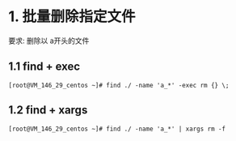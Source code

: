 # 1. 批量删除指定文件

要求: 删除以 a开头的文件

## 1.1 find + exec
```shell script
[root@VM_146_29_centos ~]# find ./ -name 'a_*' -exec rm {} \;
```


## 1.2 find + xargs
```shell script
[root@VM_146_29_centos ~]# find ./ -name 'a_*' | xargs rm -f
```